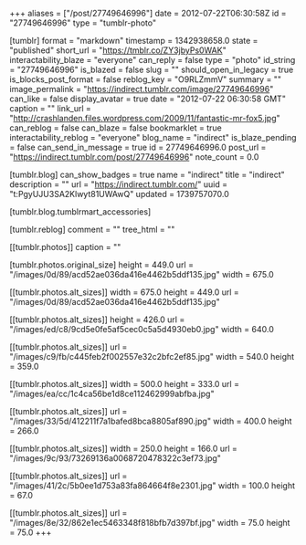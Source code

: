+++
aliases = ["/post/27749646996"]
date = 2012-07-22T06:30:58Z
id = "27749646996"
type = "tumblr-photo"

[tumblr]
format = "markdown"
timestamp = 1342938658.0
state = "published"
short_url = "https://tmblr.co/ZY3jbyPs0WAK"
interactability_blaze = "everyone"
can_reply = false
type = "photo"
id_string = "27749646996"
is_blazed = false
slug = ""
should_open_in_legacy = true
is_blocks_post_format = false
reblog_key = "O9RLZmmV"
summary = ""
image_permalink = "https://indirect.tumblr.com/image/27749646996"
can_like = false
display_avatar = true
date = "2012-07-22 06:30:58 GMT"
caption = ""
link_url = "http://crashlanden.files.wordpress.com/2009/11/fantastic-mr-fox5.jpg"
can_reblog = false
can_blaze = false
bookmarklet = true
interactability_reblog = "everyone"
blog_name = "indirect"
is_blaze_pending = false
can_send_in_message = true
id = 27749646996.0
post_url = "https://indirect.tumblr.com/post/27749646996"
note_count = 0.0

[tumblr.blog]
can_show_badges = true
name = "indirect"
title = "indirect"
description = ""
url = "https://indirect.tumblr.com/"
uuid = "t:PgyUJU3SA2Klwyt81UWAwQ"
updated = 1739757070.0

[tumblr.blog.tumblrmart_accessories]

[tumblr.reblog]
comment = ""
tree_html = ""

[[tumblr.photos]]
caption = ""

[tumblr.photos.original_size]
height = 449.0
url = "/images/0d/89/acd52ae036da416e4462b5ddf135.jpg"
width = 675.0

[[tumblr.photos.alt_sizes]]
width = 675.0
height = 449.0
url = "/images/0d/89/acd52ae036da416e4462b5ddf135.jpg"

[[tumblr.photos.alt_sizes]]
height = 426.0
url = "/images/ed/c8/9cd5e0fe5af5cec0c5a5d4930eb0.jpg"
width = 640.0

[[tumblr.photos.alt_sizes]]
url = "/images/c9/fb/c445feb2f002557e32c2bfc2ef85.jpg"
width = 540.0
height = 359.0

[[tumblr.photos.alt_sizes]]
width = 500.0
height = 333.0
url = "/images/ea/cc/1c4ca56be1d8ce112462999abfba.jpg"

[[tumblr.photos.alt_sizes]]
url = "/images/33/5d/412211f7a1bafed8bca8805af890.jpg"
width = 400.0
height = 266.0

[[tumblr.photos.alt_sizes]]
width = 250.0
height = 166.0
url = "/images/9c/93/73269136a0068720478322c3ef73.jpg"

[[tumblr.photos.alt_sizes]]
url = "/images/41/2c/5b0ee1d753a83fa864664f8e2301.jpg"
width = 100.0
height = 67.0

[[tumblr.photos.alt_sizes]]
url = "/images/8e/32/862e1ec5463348f818bfb7d397bf.jpg"
width = 75.0
height = 75.0
+++

